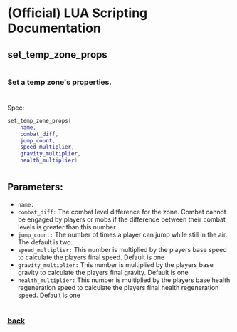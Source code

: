 
# (Official) LUA Scripting Documentation

## set_temp_zone_props
#
### Set a temp zone's properties.
#
Spec:
```lua
set_temp_zone_props(
	name,
	combat_diff,
	jump_count,
	speed_multiplier,
	gravity_multiplier,
	health_multiplier)
```
#
## Parameters:
- `name:` 
- `combat_diff:` The combat level difference for the zone. Combat cannot be engaged by players or mobs if the difference between their combat levels is greater than this number
- `jump_count:` The number of times a player can jump while still in the air. The default is two.
- `speed_multiplier:` This number is multiplied by the players base speed to calculate the players final speed. Default is one
- `gravity_multiplier:` This number is multiplied by the players base gravity to calculate the players final gravity. Default is one
- `health_multiplier:` This number is multiplied by the players base health regeneration speed to calculate the players final health regeneration speed. Default is one
#  

### [back](../zones)
